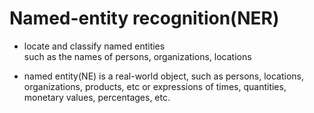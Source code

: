 # Named-entity recognition(NER) 

* locate and classify named entities    
such as the names of persons, organizations, locations    

* named entity(NE) is a real-world object, such as persons, locations, organizations, products, etc or expressions of times, quantities, monetary values, percentages, etc.     
